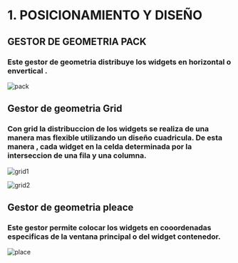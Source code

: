 # 1. POSICIONAMIENTO Y DISEÑO 

## GESTOR DE GEOMETRIA PACK

### Este gestor de geometria distribuye los widgets en horizontal o envertical .

![pack](pack.png "pack")

## Gestor de geometria Grid 

### Con grid la distribuccion de los widgets se realiza de una manera mas flexible utilizando un diseño cuadricula. De esta manera , cada widget en la celda determinada por la interseccion de una fila y una columna.

![grid1](grid1.png "grid1")

![grid2](grid2.png "grid2")

## Gestor de geometria pleace 

### Este gestor permite colocar los widgets en cooordenadas especificas de la ventana principal o del widget contenedor.

![place](place.png "place")